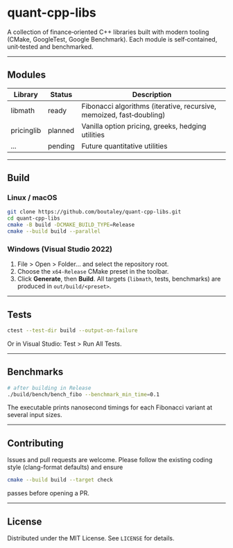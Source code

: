 ﻿# quant-cpp-libs

A collection of finance‑oriented C++ libraries built with modern tooling (CMake, GoogleTest, Google Benchmark). Each module is self‑contained, unit‑tested and benchmarked.

---

## Modules

| Library    | Status  | Description                                                          |
| ---------- | ------- | -------------------------------------------------------------------- |
| libmath    | ready   | Fibonacci algorithms (iterative, recursive, memoized, fast‑doubling) |
| pricinglib | planned | Vanilla option pricing, greeks, hedging utilities                    |
| ...        | pending | Future quantitative utilities                                        |

---

## Build

### Linux / macOS

```bash
git clone https://github.com/boutaley/quant-cpp-libs.git
cd quant-cpp-libs
cmake -B build -DCMAKE_BUILD_TYPE=Release
cmake --build build --parallel
```

### Windows (Visual Studio 2022)

1. File > Open > Folder... and select the repository root.
2. Choose the `x64-Release` CMake preset in the toolbar.
3. Click **Generate**, then **Build**.
   All targets (`libmath`, tests, benchmarks) are produced in `out/build/<preset>`.

---

## Tests

```bash
ctest --test-dir build --output-on-failure
```

Or in Visual Studio: Test > Run All Tests.

---

## Benchmarks

```bash
# after building in Release
./build/bench/bench_fibo --benchmark_min_time=0.1
```

The executable prints nanosecond timings for each Fibonacci variant at several input sizes.

---

## Contributing

Issues and pull requests are welcome. Please follow the existing coding style (clang-format defaults) and ensure

```bash
cmake --build build --target check
```

passes before opening a PR.

---

## License

Distributed under the MIT License. See `LICENSE` for details.
